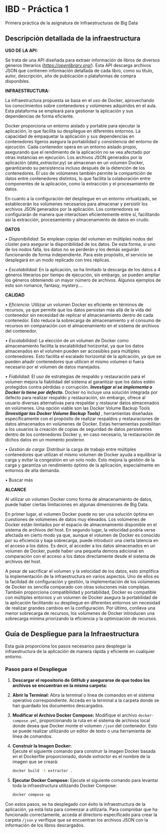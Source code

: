# IBD - Práctica 1
Primera práctica de la asignatura de Infraestructuras de Big Data

## Descripción detallada de la infraestructura

**USO DE LA API:** 

Se trata de una API diseñada para extraer información de libros de diversos géneros literarios (*https://openlibrary.org/*). Esta API descarga archivos JSON que contienen información detallada de cada libro, como su título, autor, descripción, año de publicación o plataformas de compra disponibles.


**INFRAESTRUCTURA:**

La infraestructura propuesta se basa en el uso de Docker, aprovechando los conocimientos sobre contenedores y volúmenes adquiridos en el aula. Esta plataforma se empleará para gestionar la aplicación y sus dependencias de forma eficiente.

Docker proporciona un entorno aislado y portable para ejecutar la aplicación, lo que facilita su despliegue en diferentes entornos. La capacidad de empaquetar la aplicación y sus dependencias en contenedores ligeros asegura la portabilidad y consistencia del entorno de ejecución. Cada contenedor opera en un entorno aislado propio, asegurando que el rendimiento de la aplicación no se vea afectado por otras instancias en ejecución. Los archivos JSON generados por la aplicación (*data_extractor.py*) se almacenan en un volumen Docker, garantizando su persistencia incluso después de la detención de los contenedores. El uso de volúmenes también permite la compartición de datos entre contenedores distintos, lo que facilita la colaboración entre componentes de la aplicación, como la extracción y el procesamiento de datos.

En cuanto a la configuración del despliegue en un entorno virtualizado, se establecerán los volúmenes necesarios para almacenar y persistir los archivos JSON generados por la aplicación. Los contenedores se configurarán de manera que interactúen eficientemente entre sí, facilitando así la extracción, procesamiento y almacenamiento de datos en crudo. 
 

**DATOS**

•	*Disponibilidad*:
Se emplean copias del volumen en múltiples nodos del clúster para asegurar la disponibilidad de los datos. De esta forma, si uno de los nodos falla, los datos no se perderán y los demás seguirán funcionando de forma independiente. Para este propósito, el servicio se desplegará en un modo replicado con tres réplicas.

•	*Escalabilidad*:
En la aplicación, se ha limitado la descarga de los datos a 4 géneros literarios por tiempo de ejecución, sin embargo, se pueden ampliar los géneros obteniendo un mayor número de archivos. Algunos ejemplos de esto son romance, fantasy, mystery….

**CALIDAD**

•	*Eficiencia*:
Utilizar un volumen Docker es eficiente en términos de recursos, ya que permite que los datos persistan más allá de la vida del contenedor sin necesidad de replicar el almacenamiento dentro de cada contenedor. Esto reduce la sobrecarga de almacenamiento y el consumo de recursos en comparación con el almacenamiento en el sistema de archivos del contenedor. 

•	*Escalabilidad*:
La elección de un volumen de Docker como almacenamiento facilita la escalabilidad horizontal, ya que los datos almacenados en el volumen pueden ser accesibles para múltiples contenedores. Esto facilita el escalado horizontal de la aplicación, ya que se pueden añadir contenedores que utilicen el mismo volumen si fuera necesario por el volumen de datos manejados. 

•	*Fiabilidad*:
El uso de estrategias de respaldo y restauración para el volumen mejora la fiabilidad del sistema al garantizar que los datos estén protegidos contra pérdidas o corrupción. ***Investigar si se implementa o Docker lo tiene por defecto.*** 
Docker no incluye una solución integrada por defecto para realizar respaldo y restauración, sin embargo, ofrece al usuario diversas alternativas para respaldar y restaurar datos almacenados en volúmenes. Una opción viable son las Docker Volume Backup Tools ***(Investigar las Docker Volume Backup Tools)*** , herramientas diseñadas específicamente con el propósito de realizar respaldos y restauraciones de datos almacenados en volúmenes de Docker. Estas herramientas posibilitan a los usuarios la creación de copias de seguridad de datos persistentes dentro de los contenedores Docker y, en caso necesario, la restauración de dichos datos en un momento posterior.

•	*Gestión de carga*:
Distribuir la carga de trabajo entre múltiples contenedores que utilizan el mismo volumen de Docker ayuda a equilibrar la carga y evitar la congestión en un solo nodo. Esto mejora la gestión de la carga y garantiza un rendimiento óptimo de la aplicación, especialmente en entornos de alta demanda.

•	Buscar más

**ALCANCE**

Al utilizar un volumen Docker como forma de almacenamiento de datos, puede haber ciertas limitaciones en algunas dimensiones de Big Data. 

En primer lugar, el volumen Docker puede no ser una solución óptima en cuestiones de volúmenes de datos muy elevados. Los volúmenes de Docker están limitados por el espacio de almacenamiento disponible en el sistema de archivos del host.
En segundo lugar, la velocidad podría verse afectada en cierto modo ya que, aunque el volumen de Docker es conocido por su eficiencia y baja sobrecarga, puede introducir una cierta latencia en el acceso a los datos. Es decir, al acceder a los datos almacenados en un volumen de Docker, puede haber una pequeña demora adicional en comparación con el acceso a los datos directamente desde el sistema de archivos del host.

A pesar de sacrificar el volumen y la velocidad de los datos, esto simplifica la implementación de la infraestructura en varios aspectos. Uno de ellos es la facilidad de configuración y gestión, la implementación de los volúmenes de Docker es sencilla comparado con otras soluciones más complejas. También proporciona compatibilidad y portabilidad, Docker es compatible con múltiples entornos y un volumen de Docker asegura la portabilidad de la aplicación facilitando su despliegue en diferentes entornos sin necesidad de realizar grandes cambios en la configuración. Por último, conlleva una menor sobrecarga de recursos, los volúmenes de Docker introducen una sobrecarga mínima priorizando la eficiencia y la optimización de recursos. 

## Guía de Despliegue para la Infraestructura

Esta guía proporciona los pasos necesarios para desplegar la infraestructura de la aplicación de manera rápida y eficiente en cualquier entorno.

### Pasos para el Despliegue

1. **Descargar el repositorio de GitHub y asegurarse de que todos los archivos se encuentran en la misma carpeta:**
   
2. **Abrir la Terminal:**
   Abra la terminal o línea de comandos en el sistema operativo correspondiente. Acceda en la terminal a la carpeta donde se    han guardado los documentos descargados.

3. **Modificar el Archivo Docker Compose:**
   Modifique el archivo `docker-compose.yml`, proporcionando la ruta en el sistema de archivos local donde desea que Docker     monte el volumen `/json` del contenedor. Esto se puede realizar utilizando un editor de texto o una herramienta de línea     de comandos.

4. **Construir la Imagen Docker:**  
   Ejecute el siguiente comando para construir la imagen Docker basada en el Dockerfile proporcionado, donde *extractor* es     el nombre de la imagen que se creará:

   ```bash
   docker build -t extractor .
   ```

5. **Ejecutar Docker Compose:**
   Ejecute el siguiente comando para levantar toda la infraestructura utilizando Docker Compose:

   ```bash
   docker compose up
   ```

Con estos pasos, se ha desplegado con éxito la infraestructura de la aplicación, ya está lista para comenzar a utilizarla. Para comprobar que ha funcionado correctamente, acceda al directorio especificado para crear la carpeta `/json` y verifique que se encuentran los archivos JSON con la información de los libros descargados.


